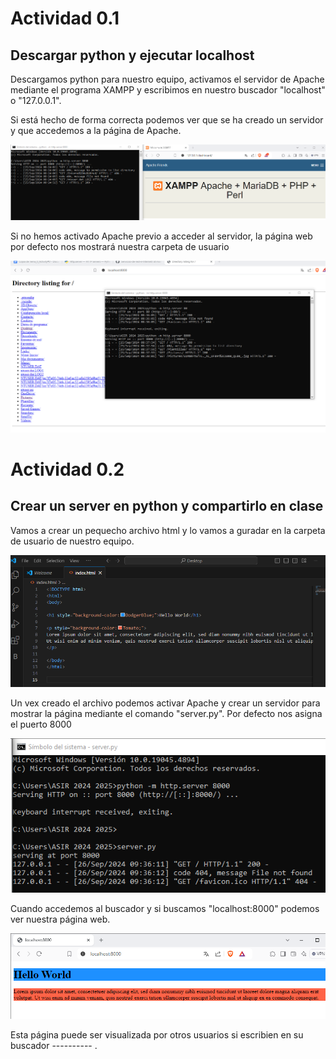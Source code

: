 # Actividad 0.1

## Descargar python y ejecutar localhost

Descargamos python para nuestro equipo, activamos el servidor de Apache mediante el programa XAMPP y escribimos en nuestro buscador "localhost" o "127.0.0.1".

Si está hecho de forma correcta podemos ver que se ha creado un servidor y que accedemos a la página de Apache.

![img1](/Actividad0/imagenes/act1.png)

Si no hemos activado Apache previo a acceder al servidor, la página web por defecto nos mostrará nuestra carpeta de usuario

![img1](/Actividad0/imagenes/error.png)

# Actividad 0.2

## Crear un server en python y compartirlo en clase

Vamos a crear un pequecho archivo html y lo vamos a guradar en la carpeta de usuario de nuestro equipo.

![img2](/Actividad0/imagenes/index.png)

Un vex creado el archivo podemos activar Apache y crear un servidor para mostrar la página mediante el comando "server.py".
Por defecto nos asigna el puerto 8000

![img3](/Actividad0/imagenes/create.png)

Cuando accedemos al buscador y si buscamos "localhost:8000" podemos ver nuestra página web.

![img4](/Actividad0/imagenes/check.png)

Esta página puede ser visualizada por otros usuarios si escribien en su buscador ---------- .